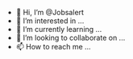 - 👋 Hi, I’m @Jobsalert
- 👀 I’m interested in ...
- 🌱 I’m currently learning ...
- 💞️ I’m looking to collaborate on ...
- 📫 How to reach me ...

<!---
Jobsalert/Jobsalert is a ✨ special ✨ repository because its `README.md` (this file) appears on your GitHub profile.
You can click the Preview link to take a look at your changes.
--->
